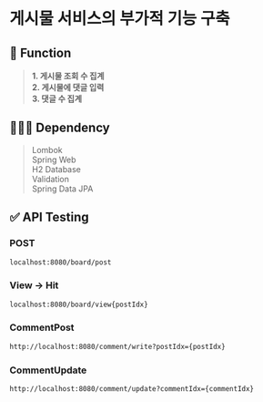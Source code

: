 # 게시물 서비스의 부가적 기능 구축
## 📄 Function
> **1. 게시물 조회 수 집계**  
> **2. 게시물에 댓글 입력**  
> **3. 댓글 수 집계**
## 💁🏻‍♀️ Dependency
> Lombok  
> Spring Web  
> H2 Database  
> Validation  
> Spring Data JPA

## ✅ API Testing 
### POST
```bash
localhost:8080/board/post
```
### View -> Hit
```bash
localhost:8080/board/view{postIdx}
```
### CommentPost
```bash
http://localhost:8080/comment/write?postIdx={postIdx}
```
### CommentUpdate
```bash
http://localhost:8080/comment/update?commentIdx={commentIdx}
```
